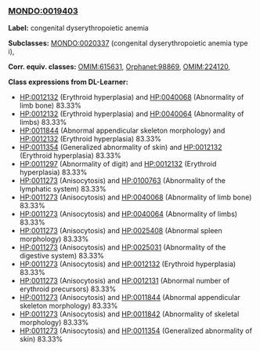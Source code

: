 
### [MONDO:0019403](http://purl.obolibrary.org/obo/MONDO_0019403)
**Label:** congenital dyserythropoietic anemia

**Subclasses:** [MONDO:0020337](http://purl.obolibrary.org/obo/MONDO_0020337) (congenital dyserythropoietic anemia type i), 

**Corr. equiv. classes:** [OMIM:615631](http://purl.obolibrary.org/obo/OMIM_615631), [Orphanet:98869](http://www.orpha.net/ORDO/Orphanet_98869), [OMIM:224120](http://purl.obolibrary.org/obo/OMIM_224120), 

**Class expressions from DL-Learner:**

- [HP:0012132](http://purl.obolibrary.org/obo/HP_0012132) (Erythroid hyperplasia) and [HP:0040068](http://purl.obolibrary.org/obo/HP_0040068) (Abnormality of limb bone) 83.33%
- [HP:0012132](http://purl.obolibrary.org/obo/HP_0012132) (Erythroid hyperplasia) and [HP:0040064](http://purl.obolibrary.org/obo/HP_0040064) (Abnormality of limbs) 83.33%
- [HP:0011844](http://purl.obolibrary.org/obo/HP_0011844) (Abnormal appendicular skeleton morphology) and [HP:0012132](http://purl.obolibrary.org/obo/HP_0012132) (Erythroid hyperplasia) 83.33%
- [HP:0011354](http://purl.obolibrary.org/obo/HP_0011354) (Generalized abnormality of skin) and [HP:0012132](http://purl.obolibrary.org/obo/HP_0012132) (Erythroid hyperplasia) 83.33%
- [HP:0011297](http://purl.obolibrary.org/obo/HP_0011297) (Abnormality of digit) and [HP:0012132](http://purl.obolibrary.org/obo/HP_0012132) (Erythroid hyperplasia) 83.33%
- [HP:0011273](http://purl.obolibrary.org/obo/HP_0011273) (Anisocytosis) and [HP:0100763](http://purl.obolibrary.org/obo/HP_0100763) (Abnormality of the lymphatic system) 83.33%
- [HP:0011273](http://purl.obolibrary.org/obo/HP_0011273) (Anisocytosis) and [HP:0040068](http://purl.obolibrary.org/obo/HP_0040068) (Abnormality of limb bone) 83.33%
- [HP:0011273](http://purl.obolibrary.org/obo/HP_0011273) (Anisocytosis) and [HP:0040064](http://purl.obolibrary.org/obo/HP_0040064) (Abnormality of limbs) 83.33%
- [HP:0011273](http://purl.obolibrary.org/obo/HP_0011273) (Anisocytosis) and [HP:0025408](http://purl.obolibrary.org/obo/HP_0025408) (Abnormal spleen morphology) 83.33%
- [HP:0011273](http://purl.obolibrary.org/obo/HP_0011273) (Anisocytosis) and [HP:0025031](http://purl.obolibrary.org/obo/HP_0025031) (Abnormality of the digestive system) 83.33%
- [HP:0011273](http://purl.obolibrary.org/obo/HP_0011273) (Anisocytosis) and [HP:0012132](http://purl.obolibrary.org/obo/HP_0012132) (Erythroid hyperplasia) 83.33%
- [HP:0011273](http://purl.obolibrary.org/obo/HP_0011273) (Anisocytosis) and [HP:0012131](http://purl.obolibrary.org/obo/HP_0012131) (Abnormal number of erythroid precursors) 83.33%
- [HP:0011273](http://purl.obolibrary.org/obo/HP_0011273) (Anisocytosis) and [HP:0011844](http://purl.obolibrary.org/obo/HP_0011844) (Abnormal appendicular skeleton morphology) 83.33%
- [HP:0011273](http://purl.obolibrary.org/obo/HP_0011273) (Anisocytosis) and [HP:0011842](http://purl.obolibrary.org/obo/HP_0011842) (Abnormality of skeletal morphology) 83.33%
- [HP:0011273](http://purl.obolibrary.org/obo/HP_0011273) (Anisocytosis) and [HP:0011354](http://purl.obolibrary.org/obo/HP_0011354) (Generalized abnormality of skin) 83.33%


